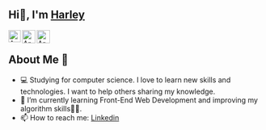  Hi👋, I'm <a href=#>Harley</a>
----------------------------
<a href="https://www.linkedin.com/in/iharleyorf/">
    <img align="left" alt="Archit Sharma | Linkedin" width="24px" src="https://iarchitsharma.github.io/iArchitSharma/Assets/Linkedin.svg" />
  </a> &nbsp;&nbsp;
<a href="https://twitter.com/Hzerofps">
    <img align="left" alt="Archit Sharma | Twitter" width="26px" src="https://iarchitsharma.github.io/iArchitSharma/Assets/Twitter.svg" />
  </a> &nbsp;&nbsp;
<a href="mailto:harleyor27@gmail.com">
    <img align="left" alt="Archit Sharma | Gmail" width="26px" src="https://iarchitsharma.github.io/iArchitSharma/Assets/Gmail.svg" />
  </a> &nbsp;&nbsp;
  
About Me 👨‍
----------------------------
- 💻 Studying for computer science. I love to learn new skills and technologies. I want to help others sharing my knowledge. 
- 🔭 I’m currently learning Front-End Web Development and improving my algorithm skills👨‍💻.
- 📫 How to reach me:  <a href="https://www.linkedin.com/in/iharleyorf/"> Linkedin</a>
